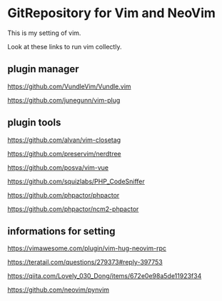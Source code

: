 # GitRepository for Vim and NeoVim
This is my setting of vim.

Look at these links to run vim collectly.

## plugin manager
https://github.com/VundleVim/Vundle.vim 

https://github.com/junegunn/vim-plug

## plugin tools
https://github.com/alvan/vim-closetag 

https://github.com/preservim/nerdtree 

https://github.com/posva/vim-vue

https://github.com/squizlabs/PHP_CodeSniffer

https://github.com/phpactor/phpactor

https://github.com/phpactor/ncm2-phpactor

## informations for setting
https://vimawesome.com/plugin/vim-hug-neovim-rpc

https://teratail.com/questions/279373#reply-397753

https://qiita.com/Lovely_030_Dong/items/672e0e98a5de11923f34

https://github.com/neovim/pynvim

